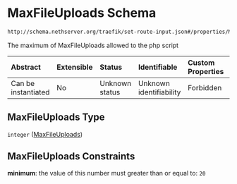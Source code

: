 # MaxFileUploads Schema

```txt
http://schema.nethserver.org/traefik/set-route-input.json#/properties/MaxFileUploads
```

The maximum of MaxFileUploads allowed to the php script

| Abstract            | Extensible | Status         | Identifiable            | Custom Properties | Additional Properties | Access Restrictions | Defined In                                                                    |
| :------------------ | :--------- | :------------- | :---------------------- | :---------------- | :-------------------- | :------------------ | :---------------------------------------------------------------------------- |
| Can be instantiated | No         | Unknown status | Unknown identifiability | Forbidden         | Allowed               | none                | [set-route-input.json\*](traefik/set-route-input.json "open original schema") |

## MaxFileUploads Type

`integer` ([MaxFileUploads](set-route-input-properties-maxfileuploads.md))

## MaxFileUploads Constraints

**minimum**: the value of this number must greater than or equal to: `20`
